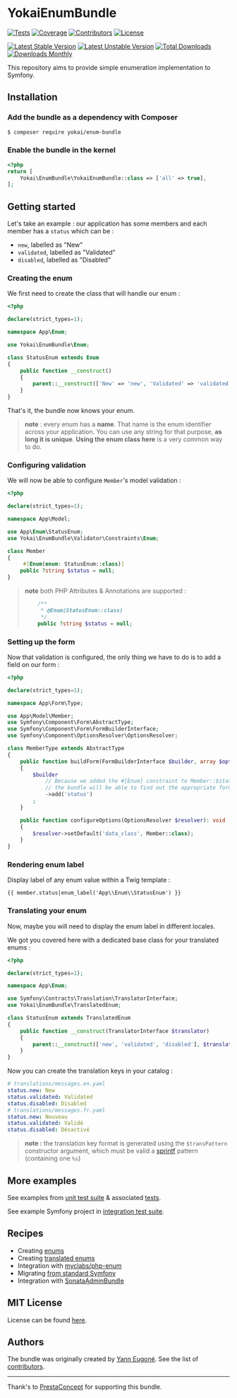# YokaiEnumBundle

[![Tests](https://img.shields.io/github/actions/workflow/status/yokai-php/enum-bundle/tests.yml?branch=4.x&style=flat-square&label=tests)](https://github.com/yokai-php/enum-bundle/actions)
[![Coverage](https://img.shields.io/codecov/c/github/yokai-php/enum-bundle?style=flat-square)](https://codecov.io/gh/yokai-php/enum-bundle)
[![Contributors](https://img.shields.io/github/contributors/yokai-php/enum-bundle?style=flat-square)](https://github.com/yokai-php/enum-bundle/graphs/contributors)
[![License](https://poser.pugx.org/yokai/enum-bundle/license)](https://packagist.org/packages/yokai/enum-bundle)

[![Latest Stable Version](https://img.shields.io/packagist/v/yokai/enum-bundle?style=flat-square)](https://packagist.org/packages/yokai/enum-bundle)
[![Latest Unstable Version](https://poser.pugx.org/yokai/enum-bundle/v/unstable)](https://packagist.org/packages/yokai/enum-bundle)
[![Total Downloads](https://poser.pugx.org/yokai/enum-bundle/downloads)](https://packagist.org/packages/yokai/enum-bundle)
[![Downloads Monthly](https://img.shields.io/packagist/dm/yokai/enum-bundle?style=flat-square)](https://packagist.org/packages/yokai/enum-bundle/stats)

This repository aims to provide simple enumeration implementation to Symfony.


## Installation

### Add the bundle as a dependency with Composer

```bash
$ composer require yokai/enum-bundle
```

### Enable the bundle in the kernel

```php
<?php
return [
    Yokai\EnumBundle\YokaiEnumBundle::class => ['all' => true],
];
```


## Getting started

Let's take an example : our application has some members 
and each member has a `status` which can be :
- `new`, labelled as "New"
- `validated`, labelled as "Validated"
- `disabled`, labelled as "Disabled"

### Creating the enum

We first need to create the class that will handle our enum :

```php
<?php

declare(strict_types=1);

namespace App\Enum;

use Yokai\EnumBundle\Enum;

class StatusEnum extends Enum
{
    public function __construct()
    {
        parent::__construct(['New' => 'new', 'Validated' => 'validated', 'Disabled' => 'disabled']);
    }
}
```

That's it, the bundle now knows your enum.

> **note** : every enum has a **name**. 
> That name is the enum identifier across your application. 
> You can use any string for that purpose, **as long it is unique**.
> **Using the enum class here** is a very common way to do.

### Configuring validation

We will now be able to configure `Member`'s model validation :

```php
<?php

declare(strict_types=1);

namespace App\Model;

use App\Enum\StatusEnum;
use Yokai\EnumBundle\Validator\Constraints\Enum;

class Member
{
     #[Enum(enum: StatusEnum::class)]
    public ?string $status = null;
}
```

> **note** both PHP Attributes & Annotations are supported :
> ```php
>     /**
>      * @Enum(StatusEnum::class)
>      */
>     public ?string $status = null;
> ```

### Setting up the form

Now that validation is configured, the only thing we have to do is to add a field on our form :

```php
<?php

declare(strict_types=1);

namespace App\Form\Type;

use App\Model\Member;
use Symfony\Component\Form\AbstractType;
use Symfony\Component\Form\FormBuilderInterface;
use Symfony\Component\OptionsResolver\OptionsResolver;

class MemberType extends AbstractType
{
    public function buildForm(FormBuilderInterface $builder, array $options): void
    {
        $builder
            // Because we added the #[Enum] constraint to Member::$status property
            // the bundle will be able to find out the appropriate form type automatically
            ->add('status')
        ;
    }

    public function configureOptions(OptionsResolver $resolver): void
    {
        $resolver->setDefault('data_class', Member::class);
    }
}
```

### Rendering enum label

Display label of any enum value within a Twig template :

```twig
{{ member.status|enum_label('App\\Enum\\StatusEnum') }}
```

### Translating your enum

Now, maybe you will need to display the enum label in different locales.

We got you covered here with a dedicated base class for your translated enums :

```php
<?php

declare(strict_types=1);

namespace App\Enum;

use Symfony\Contracts\Translation\TranslatorInterface;
use Yokai\EnumBundle\TranslatedEnum;

class StatusEnum extends TranslatedEnum
{
    public function __construct(TranslatorInterface $translator)
    {
        parent::__construct(['new', 'validated', 'disabled'], $translator, 'status.%s');
    }
}
```

Now you can create the translation keys in your catalog :

```yaml
# translations/messages.en.yaml
status.new: New
status.validated: Validated
status.disabled: Disabled
# translations/messages.fr.yaml
status.new: Nouveau
status.validated: Validé
status.disabled: Désactivé
```

> **note :** the translation key format is generated using the `$transPattern` constructor argument, 
> which must be valid a [sprintf](https://www.php.net/manual/en/function.sprintf.php) pattern (containing one `%s`)


## More examples

See examples from [unit test suite](tests/Unit/Fixtures) & associated [tests](tests/Unit/EnumsFromFixturesTest.php).

See example Symfony project in [integration test suite](tests/Integration).


## Recipes

- Creating [enums](docs/creating-enum.md)
- Creating [translated enums](docs/creating-translated-enum.md)
- Integration with [myclabs/php-enum](docs/myclabs-enum-integration.md)
- Migrating [from standard Symfony](docs/migrating-from-symfony-standard.md)
- Integration with [SonataAdminBundle](docs/sonata-admin-integration.md)


## MIT License

License can be found [here](https://github.com/yokai-php/enum-bundle/blob/master/Resources/meta/LICENSE).


## Authors

The bundle was originally created by [Yann Eugoné](https://github.com/yann-eugone).
See the list of [contributors](https://github.com/yokai-php/enum-bundle/contributors).

---

Thank's to [PrestaConcept](https://github.com/prestaconcept) for supporting this bundle.
